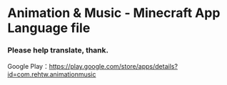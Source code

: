 # Animation &amp; Music - Minecraft App Language file
### Please help translate, thank.

Google Play：https://play.google.com/store/apps/details?id=com.rehtw.animationmusic

